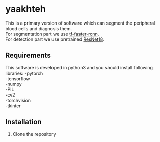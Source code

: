 # yaakhteh


This is a primary version of software which can segment the peripheral blood cells and diagnosis them.\
For segmentation part we use [tf-faster-rcnn](https://github.com/endernewton/tf-faster-rc).\
For detection part we use pretrained [ResNet18](https://github.com/pytorch/vision/blob/master/torchvision/models/resnet.py).

## Requirements
This software is developed in python3 and you should install following libraries:
-pytorch\
-tensorflow\
-numpy\
-PIL\
-cv2\
-torchvision\
-tkinter

## Installation
1. Clone the repository





